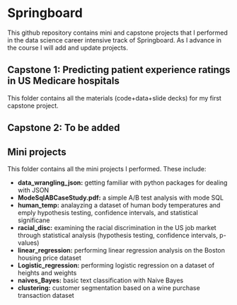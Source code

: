 # Springboard
This github repository contains mini and capstone projects that I performed in the data science career intensive track of Springboard. As I advance in the course I will add and update projects.

## Capstone 1: Predicting patient experience ratings in US Medicare hospitals
This folder contains all the materials (code+data+slide decks) for my first capstone project. 

## Capstone 2: To be added

## Mini projects
This folder contains all the mini projects I performed. These include:
* **data_wrangling_json:** getting familiar with python packages for dealing with JSON
* **ModeSqlABCaseStudy.pdf:** a simple A/B test analysis with mode SQL
* **human_temp:** analayzing a dataset of human body temperatures and emply hypothesis testing, confidence intervals, and statistical significane
* **racial_disc:** examining the racial discrimination in the US job market through statistical analysis (hypothesis testing, confidence intervals, p-values)
* **linear_regression:** performing linear regression analysis on the Boston housing price dataset
* **Logistic_regression:** performing logistic regression on a dataset of heights and weights 
* **naives_Bayes:** basic text classification with Naive Bayes
* **clustering:** customer segmentation based on a wine purchase transaction dataset
